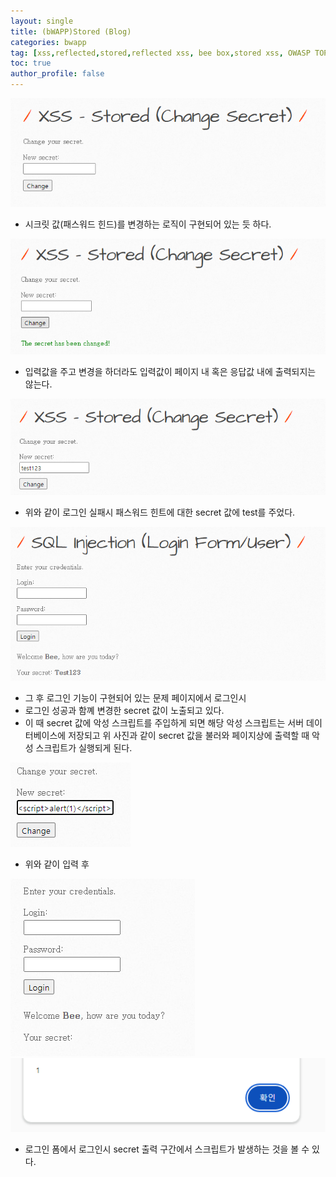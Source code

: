 ```yaml
---
layout: single
title: (bWAPP)Stored (Blog)
categories: bwapp
tag: [xss,reflected,stored,reflected xss, bee box,stored xss, OWASP TOP 10, OWASP, bwapp, dom xss]
toc: true
author_profile: false
---
```


![그림 1-1](/assets/image/bwapp/xss/Stored%20(Change%20Secret)-archive/image.png)
- 시크릿 값(패스워드 힌드)를 변경하는 로직이 구현되어 있는 듯 하다.

![그림 1-2](/assets/image/bwapp/xss/Stored%20(Change%20Secret)-archive/image-1.png)
- 입력값을 주고 변경을 하더라도 입력값이 페이지 내 혹은 응답값 내에 출력되지는 않는다.

![그림 1-3](/assets/image/bwapp/xss/Stored%20(Change%20Secret)-archive/image-2.png)
- 위와 같이 로그인 실패시 패스워드 힌트에 대한 secret 값에 test를 주었다.

![그림 1-4](/assets/image/bwapp/xss/Stored%20(Change%20Secret)-archive/image-3.png)
- 그 후 로그인 기능이 구현되어 있는 문제 페이지에서 로그인시
- 로그인 성공과 함꼐 변경한 secret 값이 노출되고 있다.
- 이 때 secret 값에 악성 스크립트를 주입하게 되면 해당 악성 스크립트는 서버 데이터베이스에 저장되고 위 사진과 같이 secret 값을 불러와 페이지상에 출력할 때 악성 스크립트가 실행되게 된다.


![그림 1-5](/assets/image/bwapp/xss/Stored%20(Change%20Secret)-archive/image-4.png)
- 위와 같이 입력 후

![그림 1-6](/assets/image/bwapp/xss/Stored%20(Change%20Secret)-archive/image-6.png)
![그림 1-7](/assets/image/bwapp/xss/Stored%20(Change%20Secret)-archive/image-5.png)
- 로그인 폼에서 로그인시 secret 출력 구간에서 스크립트가 발생하는 것을 볼 수 있다.